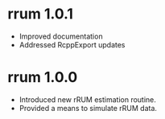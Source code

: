 # rrum 1.0.1

- Improved documentation
- Addressed RcppExport updates

# rrum 1.0.0

- Introduced new rRUM estimation routine.
- Provided a means to simulate rRUM data.

